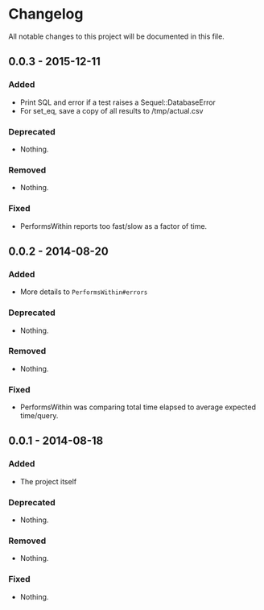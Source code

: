 # Changelog
All notable changes to this project will be documented in this file.

## 0.0.3 - 2015-12-11

### Added
- Print SQL and error if a test raises a Sequel::DatabaseError
- For set_eq, save a copy of all results to /tmp/actual.csv

### Deprecated
- Nothing.

### Removed
- Nothing.

### Fixed
- PerformsWithin reports too fast/slow as a factor of time.


## 0.0.2 - 2014-08-20

### Added
- More details to `PerformsWithin#errors`

### Deprecated
- Nothing.

### Removed
- Nothing.

### Fixed
- PerformsWithin was comparing total time elapsed to average expected time/query.


## 0.0.1 - 2014-08-18

### Added
- The project itself

### Deprecated
- Nothing.

### Removed
- Nothing.

### Fixed
- Nothing.
